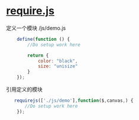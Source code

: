 # [require.js](https://github.com/browserify/browserify/edit/master/security.md)

定义一个模块 /js/demo.js
```js
    define(function () {
        //Do setup work here

        return {
            color: "black",
            size: "unisize"
        }
    });
```

引用定义的模块

```js
   requirejs(['./js/demo'],function($,canvas,) {
       //Do setup work here
    });
```
